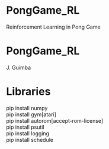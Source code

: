# PongGame_RL
Reinforcement Learning in Pong Game

# PongGame_RL
J. Guimba

# Libraries
pip install numpy</br>
pip install gym[atari]</br>
pip install autorom[accept-rom-license]</br>
pip install psutil</br>
pip install logging</br>
pip install schedule
